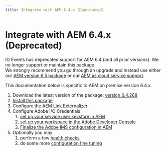 ```yaml
---
title: Integrate with AEM 6.4.x (Deprecated)
---
```


# Integrate with AEM 6.4.x (Deprecated)


<InlineAlert variant="warning" slots="text"/>

IO Events has deprecated support for AEM 6.4 (and all prior versions). We no longer support or maintain this package. <br/>
We strongly recommend you go through an upgrade and instead use either our [AEM version 6.5 package](../aem_on_premise_install_6.5.md) or our [AEM as cloud service support](../aem_skyline_install.md).

This documentation below is specific to AEM on premise version 6.4.x.

1. Download the latest version of the package: [version 6.4.268](https://github.com/adobeio/adobeio-documentation/files/2624686/aem-event-proxy-6.4.268.zip) 
2. [Install this package](aem_on_premise_package_install_6.4.md)
3. Configure the [AEM Link Externalizer](../aem_on_premise_link_externalizer.md)
4. Configure Adobe I/O Credentials
   1. [set up your service user keystore in AEM](aem_keystore_setup_6.4.md) 
   2. [set up your workspace in the Adobe Developer Console](aem_console_setup_6.4.md)
   3. [Finalize the Adobe IMS configuration in AEM](aem_ims_config_6.4.md)
5. Optionally you may
   1. perform a few [health checks](aem_healthcheck_6.4.md)
   2. do some more [configuration fine tuning](aem_advanced_configurations_6.4.md)
